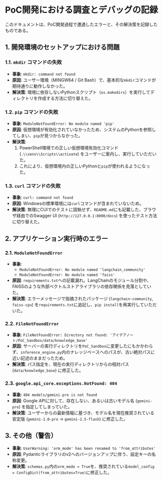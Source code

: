 # PoC開発における調査とデバッグの記録

このドキュメントは、PoC開発過程で遭遇したエラーと、その解決策を記録したものである。

## 1. 開発環境のセットアップにおける問題

### 1.1. `mkdir` コマンドの失敗
- **事象**: `mkdir: command not found`
- **原因**: ユーザー環境（MINGW64 / Git Bash）で、基本的な`mkdir`コマンドが期待通りに動作しなかった。
- **解決策**: 環境に依存しないPythonスクリプト（`os.makedirs`）を実行してディレクトリを作成する方法に切り替えた。

### 1.2. `pip` コマンドの失敗
- **事象**: `ModuleNotFoundError: No module named 'pip'`
- **原因**: 仮想環境が有効化されていなかったため、システムのPythonを参照してしまい、`pip`が見つからなかった。
- **解決策**:
    1. PowerShell環境での正しい仮想環境有効化コマンド (`.\\venv\\Scripts\\activate`) をユーザーに案内し、実行していただいた。
    2. これにより、仮想環境内の正しいPythonと`pip`が使われるようになった。

### 1.3. `curl` コマンドの失敗
- **事象**: `curl: command not found`
- **原因**: Windowsの標準環境には`curl`コマンドが含まれていないため。
- **解決策**: 無理にCUIでのテストに固執せず、`README.md`にも記載した、ブラウザ経由でのSwagger UI (`http://127.0.0.1:8000/docs`) を使ったテスト方法に切り替えた。

## 2. アプリケーション実行時のエラー

### 2.1. `ModuleNotFoundError`
- **事象**:
    - `ModuleNotFoundError: No module named 'langchain_community'`
    - `ModuleNotFoundError: No module named 'faiss'`
- **原因**: `requirements.txt`への記載漏れ。LangChainのモジュール分割や、FAISSのような外部ベクトルストアライブラリの依存関係を見落としていた。
- **解決策**: エラーメッセージで指摘されたパッケージ (`langchain-community`, `faiss-cpu`) を`requirements.txt`に追記し、`pip install`を再実行していただいた。

### 2.2. `FileNotFoundError`
- **事象**: `FileNotFoundError: Directory not found: 'アイデアノート/PoC_Sandbox/data/knowledge_base'`
- **原因**: サーバーの実行ディレクトリを`PoC_Sandbox`に変更したにもかかわらず、`inference_engine.py`内のナレッジベースへのパスが、古い絶対パスに近い記述のままだったため。
- **解決策**: パス指定を、現在の実行ディレクトリからの相対パス (`data/knowledge_base`) に修正した。

### 2.3. `google.api_core.exceptions.NotFound: 404`
- **事象**: `404 models/gemini-pro is not found`
- **原因**: Google APIに対して、存在しない、あるいは古いモデル名 (`gemini-pro`) を指定してしまっていた。
- **解決策**: ユーザーからの最新情報に基づき、モデル名を現在推奨されている安定版 (`gemini-1.0-pro` → `gemini-2.5-flash`) に修正した。

## 3. その他（警告）

- **事象**: `UserWarning: 'orm_mode' has been renamed to 'from_attributes'`
- **原因**: Pydanticライブラリのv2へのバージョンアップに伴う、設定キーの名称変更。
- **解決策**: `schemas.py`内の`orm_mode = True`を、推奨されている`model_config = ConfigDict(from_attributes=True)`に修正した。 